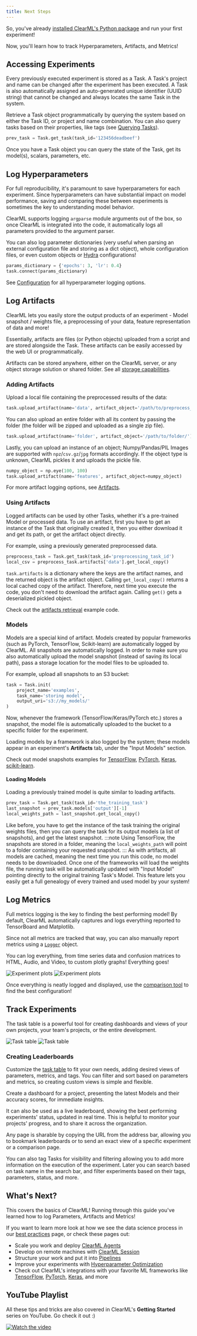 ```yaml
---
title: Next Steps
---
```


So, you've already [installed ClearML's Python package](ds_first_steps.md) and run your first experiment!

Now, you'll learn how to track Hyperparameters, Artifacts, and Metrics!

## Accessing Experiments

Every previously executed experiment is stored as a Task.
A Task's project and name can be changed after the experiment has been executed.
A Task is also automatically assigned an auto-generated unique identifier (UUID string) that cannot be changed and always locates the same Task in the system.

Retrieve a Task object programmatically by querying the system based on either the Task ID,
or project and name combination. You can also query tasks based on their properties, like tags (see [Querying Tasks](../../clearml_sdk/task_sdk.md#querying--searching-tasks)).

```python
prev_task = Task.get_task(task_id='123456deadbeef')
```

Once you have a Task object you can query the state of the Task, get its model(s), scalars, parameters, etc.

## Log Hyperparameters

For full reproducibility, it's paramount to save hyperparameters for each experiment. Since hyperparameters can have substantial impact
on model performance, saving and comparing these between experiments is sometimes the key to understanding model behavior.

ClearML supports logging `argparse` module arguments out of the box, so once ClearML is integrated into the code, it automatically logs all parameters provided to the argument parser.

You can also log parameter dictionaries (very useful when parsing an external configuration file and storing as a dict object),
whole configuration files, or even custom objects or [Hydra](https://hydra.cc/docs/intro/) configurations!

```python
params_dictionary = {'epochs': 3, 'lr': 0.4}
task.connect(params_dictionary)
```

See [Configuration](../../clearml_sdk/task_sdk.md#configuration) for all hyperparameter logging options.

## Log Artifacts

ClearML lets you easily store the output products of an experiment - Model snapshot / weights file, a preprocessing of your data, feature representation of data and more!

Essentially, artifacts are files (or Python objects) uploaded from a script and are stored alongside the Task.
These artifacts can be easily accessed by the web UI or programmatically.
 
Artifacts can be stored anywhere, either on the ClearML server, or any object storage solution or shared folder.
See all [storage capabilities](../../integrations/storage.md).


### Adding Artifacts

Upload a local file containing the preprocessed results of the data:
```python
task.upload_artifact(name='data', artifact_object='/path/to/preprocess_data.csv')
```

You can also upload an entire folder with all its content by passing the folder (the folder will be zipped and uploaded as a single zip file).
```python
task.upload_artifact(name='folder', artifact_object='/path/to/folder/')
```

Lastly, you can upload an instance of an object; Numpy/Pandas/PIL Images are supported with `npz`/`csv.gz`/`jpg` formats accordingly.
If the object type is unknown, ClearML pickles it and uploads the pickle file.

```python
numpy_object = np.eye(100, 100)
task.upload_artifact(name='features', artifact_object=numpy_object)
```

For more artifact logging options, see [Artifacts](../../clearml_sdk/task_sdk.md#artifacts).

### Using Artifacts

Logged artifacts can be used by other Tasks, whether it's a pre-trained Model or processed data.
To use an artifact, first you have to get an instance of the Task that originally created it,
then you either download it and get its path, or get the artifact object directly.

For example, using a previously generated preprocessed data.

```python
preprocess_task = Task.get_task(task_id='preprocessing_task_id')
local_csv = preprocess_task.artifacts['data'].get_local_copy()
```

`task.artifacts` is a dictionary where the keys are the artifact names, and the returned object is the artifact object.
Calling `get_local_copy()` returns a local cached copy of the artifact. Therefore, next time you execute the code, you don't
need to download the artifact again.
Calling `get()` gets a deserialized pickled object.

Check out the [artifacts retrieval](https://github.com/allegroai/clearml/blob/master/examples/reporting/artifacts_retrieval.py) example code.

### Models

Models are a special kind of artifact.
Models created by popular frameworks (such as PyTorch, TensorFlow, Scikit-learn) are automatically logged by ClearML.
All snapshots are automatically logged. In order to make sure you also automatically upload the model snapshot (instead of saving its local path),
pass a storage location for the model files to be uploaded to.

For example, upload all snapshots to an S3 bucket:
```python
task = Task.init(
    project_name='examples',
    task_name='storing model',
    output_uri='s3://my_models/'
)
```

Now, whenever the framework (TensorFlow/Keras/PyTorch etc.) stores a snapshot, the model file is automatically uploaded to the bucket to a specific folder for the experiment.

Loading models by a framework is also logged by the system; these models appear in an experiment's **Artifacts** tab,
under the "Input Models" section.

Check out model snapshots examples for [TensorFlow](https://github.com/allegroai/clearml/blob/master/examples/frameworks/tensorflow/tensorflow_mnist.py),
[PyTorch](https://github.com/allegroai/clearml/blob/master/examples/frameworks/pytorch/pytorch_mnist.py),
[Keras](https://github.com/allegroai/clearml/blob/master/examples/frameworks/keras/keras_tensorboard.py),
[scikit-learn](https://github.com/allegroai/clearml/blob/master/examples/frameworks/scikit-learn/sklearn_joblib_example.py).

#### Loading Models
Loading a previously trained model is quite similar to loading artifacts.

```python
prev_task = Task.get_task(task_id='the_training_task')
last_snapshot = prev_task.models['output'][-1]
local_weights_path = last_snapshot.get_local_copy()
```

Like before, you have to get the instance of the task training the original weights files, then you can query the task for its output models (a list of snapshots), and get the latest snapshot.
:::note
Using TensorFlow, the snapshots are stored in a folder, meaning the `local_weights_path` will point to a folder containing your requested snapshot.
:::
As with artifacts, all models are cached, meaning the next time you run this code, no model needs to be downloaded.
Once one of the frameworks will load the weights file, the running task will be automatically updated with "Input Model" pointing directly to the original training Task's Model.
This feature lets you easily get a full genealogy of every trained and used model by your system!

## Log Metrics

Full metrics logging is the key to finding the best performing model!
By default, ClearML automatically captures and logs everything reported to TensorBoard and Matplotlib.

Since not all metrics are tracked that way, you can also manually report metrics using a [`Logger`](../../fundamentals/logger.md) object.

You can log everything, from time series data and confusion matrices to HTML, Audio, and Video, to custom plotly graphs! Everything goes!

![Experiment plots](../../img/report_plotly.png#light-mode-only)
![Experiment plots](../../img/report_plotly_dark.png#dark-mode-only)

Once everything is neatly logged and displayed, use the [comparison tool](../../webapp/webapp_exp_comparing.md) to find the best configuration!


## Track Experiments

The task table is a powerful tool for creating dashboards and views of your own projects, your team's projects, or the entire development.

![Task table](../../img/webapp_experiment_table.png#light-mode-only)
![Task table](../../img/webapp_experiment_table_dark.png#dark-mode-only)


### Creating Leaderboards
Customize the [task table](../../webapp/webapp_exp_table.md) to fit your own needs, adding desired views of parameters, metrics, and tags.
You can filter and sort based on parameters and metrics, so creating custom views is simple and flexible.

Create a dashboard for a project, presenting the latest Models and their accuracy scores, for immediate insights.

It can also be used as a live leaderboard, showing the best performing experiments' status, updated in real time.
This is helpful to monitor your projects' progress, and to share it across the organization.

Any page is sharable by copying the URL from the address bar, allowing you to bookmark leaderboards or to send an exact view of a specific experiment or a comparison page.

You can also tag Tasks for visibility and filtering allowing you to add more information on the execution of the experiment.
Later you can search based on task name in the search bar, and filter experiments based on their tags, parameters, status, and more.

## What's Next?

This covers the basics of ClearML! Running through this guide you've learned how to log Parameters, Artifacts and Metrics!

If you want to learn more look at how we see the data science process in our [best practices](best_practices.md) page,
or check these pages out:

- Scale you work and deploy [ClearML Agents](../../clearml_agent.md)
- Develop on remote machines with [ClearML Session](../../apps/clearml_session.md)
- Structure your work and put it into [Pipelines](../../pipelines/pipelines.md)
- Improve your experiments with [Hyperparameter Optimization](../../fundamentals/hpo.md)
- Check out ClearML's integrations with your favorite ML frameworks like [TensorFlow](../../integrations/tensorflow.md), 
  [PyTorch](../../integrations/pytorch.md), [Keras](../../integrations/keras.md), 
  and more

## YouTube Playlist

All these tips and tricks are also covered in ClearML's **Getting Started** series on YouTube. Go check it out :)

[![Watch the video](https://img.youtube.com/vi/kyOfwVg05EM/hqdefault.jpg)](https://www.youtube.com/watch?v=kyOfwVg05EM&list=PLMdIlCuMqSTnoC45ME5_JnsJX0zWqDdlO&index=3)